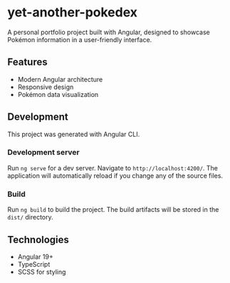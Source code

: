 # yet-another-pokedex

A personal portfolio project built with Angular, designed to showcase Pokémon information in a user-friendly interface.

## Features
- Modern Angular architecture
- Responsive design
- Pokémon data visualization

## Development
This project was generated with Angular CLI.

### Development server
Run `ng serve` for a dev server. Navigate to `http://localhost:4200/`. The application will automatically reload if you change any of the source files.

### Build
Run `ng build` to build the project. The build artifacts will be stored in the `dist/` directory.

## Technologies
- Angular 19+
- TypeScript
- SCSS for styling
